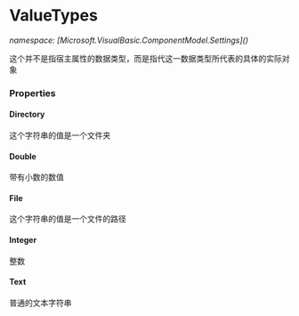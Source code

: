 ﻿# ValueTypes
_namespace: [Microsoft.VisualBasic.ComponentModel.Settings](<a href="#" onClick="load('/docs/Microsoft.VisualBasic.ComponentModel.Settings/index.md')"></a>)_

这个并不是指宿主属性的数据类型，而是指代这一数据类型所代表的具体的实际对象




### Properties

#### Directory
这个字符串的值是一个文件夹
#### Double
带有小数的数值
#### File
这个字符串的值是一个文件的路径
#### Integer
整数
#### Text
普通的文本字符串
